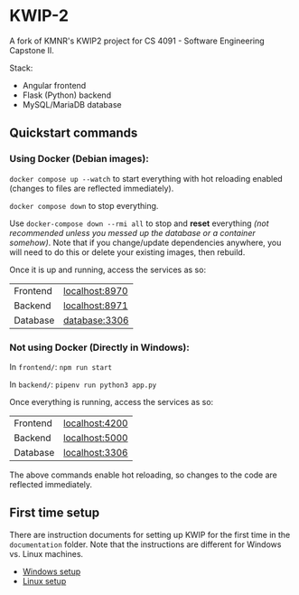 # KWIP-2

A fork of KMNR's KWIP2 project for CS 4091 - Software Engineering Capstone II.

Stack:
- Angular frontend
- Flask (Python) backend
- MySQL/MariaDB database

## Quickstart commands

### Using Docker (Debian images):

`docker compose up --watch` to start everything with hot reloading enabled (changes to files are reflected immediately).

`docker compose down` to stop everything.

Use `docker-compose down --rmi all` to stop and **reset** everything _(not recommended unless you messed up the database or a container somehow)_. Note that if you change/update dependencies anywhere, you will need to do this or delete your existing images, then rebuild.

Once it is up and running, access the services as so:

|          |                    |
| -------- | ------------------ |
| Frontend | [localhost:8970]() |
| Backend  | [localhost:8971]() |
| Database | [database:3306]()  |

### Not using Docker (Directly in Windows):

In `frontend/`: `npm run start`

In `backend/`: `pipenv run python3 app.py`

Once everything is running, access the services as so:

|          |                    |
| -------- | ------------------ |
| Frontend | [localhost:4200]() |
| Backend  | [localhost:5000]() |
| Database | [localhost:3306]() |

The above commands enable hot reloading, so changes to the code are reflected immediately.

## First time setup

There are instruction documents for setting up KWIP for the first time in the `documentation` folder. Note that the instructions are different for Windows vs. Linux machines.

- [Windows setup](./documentation/windows-setup.md)
- [Linux setup](./documentation/linux-setup.md)

